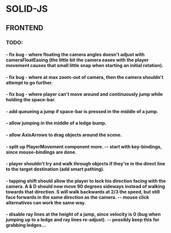 # SOLID-JS

## FRONTEND

### TODO:

#### - fix bug - where floating the camera angles doesn't adjust with cameraFloatEasing (the little bit the camera eases with the player movement causes that small little snap when starting an initial rotation).

#### - fix bug - where at max zoom-out of camera, then the camera shouldn't attempt to go further.

#### - fix bug - where player can't move around and continuously jump while holding the space-bar.

#### - add queueing a jump if space-bar is pressed in the middle of a jump.

#### - allow jumping in the middle of a ledge bump.

#### - allow AxisArrows to drag objects around the scene.

#### - split up PlayerMovement component more. -- start with key-bindings, since mouse-bindings are done.

#### - player shouldn't try and walk through objects if they're in the direct line to the target destination (add smart pathing).

#### - tapping shift should allow the player to lock his direction facing with the camera. A & D should now move 90 degrees sideways instead of walking towards that direction. S will walk backwards at 2/3 the speed, but still face forwards in the same direction as the camera. -- mouse click alternatives can work the same way.

#### - disable ray lines at the height of a jump, since velocity is 0 (bug when jumping up to a ledge and ray lines re-adjust). -- possibly keep this for grabbing ledges...
